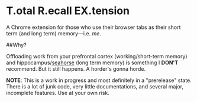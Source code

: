 # T.otal R.ecall EX.tension

A Chrome extension for those who use their browser tabs as their short term (and long term) memory&mdash;i.e. *me*.

##Why?

Offloading work from your prefrontal cortex (working/short-term memory) and hippocampus/[seahorse](http://thebrain.mcgill.ca/flash/d/d_07/d_07_cr/d_07_cr_tra/d_07_cr_tra.html) (long term memory) is something I **DON'T** recommend. But it still happens. A horder's gonna horde.

**NOTE**: This is a work in progress and most definitely in a "prerelease" state. There is a lot of junk code, very little documentations, and several major, incomplete features. Use at your own risk.
